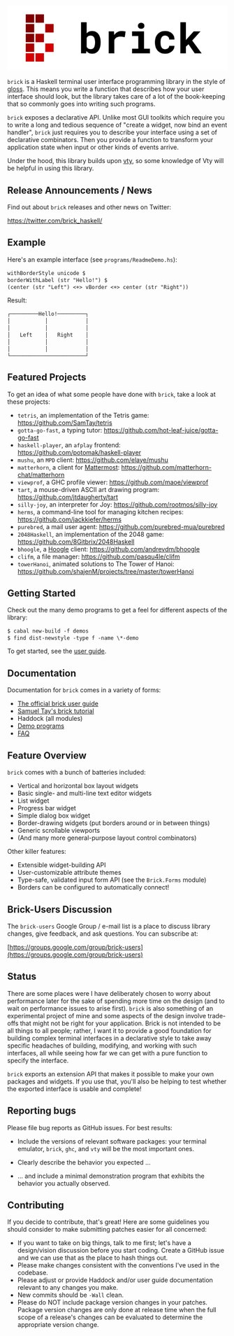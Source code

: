 ![](logo/brick-final-clearbg-with-text.svg)

`brick` is a Haskell terminal user interface programming library in the
style of [gloss](http://hackage.haskell.org/package/gloss). This means
you write a function that describes how your user interface should look,
but the library takes care of a lot of the book-keeping that so commonly
goes into writing such programs.

`brick` exposes a declarative API. Unlike most GUI toolkits which
require you to write a long and tedious sequence of "create a widget,
now bind an event handler", `brick` just requires you to describe your
interface using a set of declarative combinators. Then you provide a
function to transform your application state when input or other kinds
of events arrive.

Under the hood, this library builds upon
[vty](http://hackage.haskell.org/package/vty), so some knowledge of Vty
will be helpful in using this library.

Release Announcements / News
----------------------------

Find out about `brick` releases and other news on Twitter:

https://twitter.com/brick_haskell/

Example
-------

Here's an example interface (see `programs/ReadmeDemo.hs`):

```
withBorderStyle unicode $
borderWithLabel (str "Hello!") $
(center (str "Left") <+> vBorder <+> center (str "Right"))
```

Result:

```
┌─────────Hello!─────────┐
│           │            │
│           │            │
│   Left    │   Right    │
│           │            │
│           │            │
└────────────────────────┘
```

Featured Projects
-----------------

To get an idea of what some people have done with `brick`, take a look
at these projects:

 * `tetris`, an implementation of the Tetris game: https://github.com/SamTay/tetris
 * `gotta-go-fast`, a typing tutor: https://github.com/hot-leaf-juice/gotta-go-fast
 * `haskell-player`, an `afplay` frontend: https://github.com/potomak/haskell-player
 * `mushu`, an `MPD` client: https://github.com/elaye/mushu
 * `matterhorn`, a client for [Mattermost](https://about.mattermost.com/): https://github.com/matterhorn-chat/matterhorn
 * `viewprof`, a GHC profile viewer: https://github.com/maoe/viewprof
 * `tart`, a mouse-driven ASCII art drawing program: https://github.com/jtdaugherty/tart
 * `silly-joy`, an interpreter for Joy: https://github.com/rootmos/silly-joy
 * `herms`, a command-line tool for managing kitchen recipes: https://github.com/jackkiefer/herms
 * `purebred`, a mail user agent: https://github.com/purebred-mua/purebred
 * `2048Haskell`, an implementation of the 2048 game: https://github.com/8Gitbrix/2048Haskell
 * `bhoogle`, a [Hoogle](https://www.haskell.org/hoogle/) client: https://github.com/andrevdm/bhoogle
 * `clifm`, a file manager: https://github.com/pasqu4le/clifm
 * `towerHanoi`, animated solutions to The Tower of Hanoi: https://github.com/shajenM/projects/tree/master/towerHanoi

Getting Started
---------------

Check out the many demo programs to get a feel for different aspects of
the library:

```
$ cabal new-build -f demos
$ find dist-newstyle -type f -name \*-demo
```

To get started, see the [user guide](https://github.com/jtdaugherty/brick/blob/master/docs/guide.rst).

Documentation
-------------

Documentation for `brick` comes in a variety of forms:

* [The official brick user guide](https://github.com/jtdaugherty/brick/blob/master/docs/guide.rst)
* [Samuel Tay's brick tutorial](https://github.com/jtdaugherty/brick/blob/master/docs/samtay-tutorial.md)
* Haddock (all modules)
* [Demo programs](https://github.com/jtdaugherty/brick/blob/master/programs)
* [FAQ](https://github.com/jtdaugherty/brick/blob/master/FAQ.md)

Feature Overview
----------------

`brick` comes with a bunch of batteries included:

 * Vertical and horizontal box layout widgets
 * Basic single- and multi-line text editor widgets
 * List widget
 * Progress bar widget
 * Simple dialog box widget
 * Border-drawing widgets (put borders around or in between things)
 * Generic scrollable viewports
 * (And many more general-purpose layout control combinators)

Other killer features:
 * Extensible widget-building API
 * User-customizable attribute themes
 * Type-safe, validated input form API (see the `Brick.Forms` module)
 * Borders can be configured to automatically connect!

Brick-Users Discussion
----------------------

The `brick-users` Google Group / e-mail list is a place to discuss
library changes, give feedback, and ask questions. You can subscribe at:

[https://groups.google.com/group/brick-users](https://groups.google.com/group/brick-users)

Status
------

There are some places were I have deliberately chosen to worry about
performance later for the sake of spending more time on the design
(and to wait on performance issues to arise first). `brick` is also
something of an experimental project of mine and some aspects of the
design involve trade-offs that might not be right for your application.
Brick is not intended to be all things to all people; rather, I want it
to provide a good foundation for building complex terminal interfaces
in a declarative style to take away specific headaches of building,
modifying, and working with such interfaces, all while seeing how far we
can get with a pure function to specify the interface.

`brick` exports an extension API that makes it possible to make your own
packages and widgets. If you use that, you'll also be helping to test
whether the exported interface is usable and complete!

Reporting bugs
--------------

Please file bug reports as GitHub issues.  For best results:

 - Include the versions of relevant software packages: your terminal
   emulator, `brick`, `ghc`, and `vty` will be the most important
   ones.

 - Clearly describe the behavior you expected ...

 - ... and include a minimal demonstration program that exhibits the
   behavior you actually observed.

Contributing
------------

If you decide to contribute, that's great! Here are some guidelines you
should consider to make submitting patches easier for all concerned:

 - If you want to take on big things, talk to me first; let's have a
   design/vision discussion before you start coding. Create a GitHub
   issue and we can use that as the place to hash things out.
 - Please make changes consistent with the conventions I've used in the
   codebase.
 - Please adjust or provide Haddock and/or user guide documentation
   relevant to any changes you make.
 - New commits should be `-Wall` clean.
 - Please do NOT include package version changes in your patches.
   Package version changes are only done at release time when the full
   scope of a release's changes can be evaluated to determine the
   appropriate version change.
